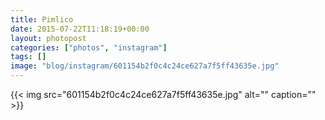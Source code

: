 ```yaml
---
title: Pimlico
date: 2015-07-22T11:18:19+00:00
layout: photopost
categories: ["photos", "instagram"]
tags: []
image: "blog/instagram/601154b2f0c4c24ce627a7f5ff43635e.jpg"
---
```


{{< img src="601154b2f0c4c24ce627a7f5ff43635e.jpg" alt="" caption="" >}}



